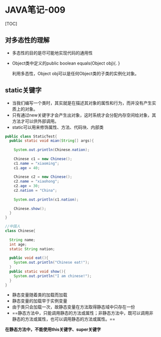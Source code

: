 # JAVA笔记-009

[TOC]

## 对多态性的理解

- 多态性的目的是尽可能地实现代码的通用性

- Object类中定义的public boolean equals(Object obj){.    }

  利用多态性，Object obj可以是任何Object类的子类的实例化对象。



## static关键字

- 当我们编写一个类时，其实就是在描述其对象的属性和行为，而并没有产生实质上的对象。
- 只有通过new关键字才会产生出对象，这时系统才会分配内存空间给对象，其方法才可以供外部调用。
- static可以用来修饰属性、方法、代码块、内部类

```java
public class StaticTest{
  public static void mian(String[] args){
    
    System.out.println(Chinese.nation);
    
    Chinese c1 = new Chinese();
    c1.name = "xiaoming";
    c1.age = 40;
    
    Chinese c2 = new Chinese();
    c2.name = "xiaohong";
    c2.age = 30;
    c2.nation = "China";
    
    System.out.println(c1.nation);
    
    Chinese.show();
  }
}

//中国人
class Chinese{
  
  String name;
  int age;
  static String nation;
  
  public void eat(){
    System.out.println("Chinese eat!");
  }
  public static void show(){
    System.out.println("I am chinese!");
  }
}
```

- 静态变量随着类的加载而加载
- 静态变量的加载早于实例变量
- 由于类只会加载一次，故静态变量在方法取得静态域中只存在一份
- ==静态方法中，只能调用静态的方法或属性；非静态方法中，既可以调用非静态的方法或属性，也可以调用静态的方法或属性。==



**在静态方法中，不能使用this关键字、super关键字**

